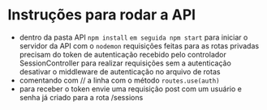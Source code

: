 # Instruções para rodar a API
- dentro da pasta API `npm install` `em seguida npm start` para iniciar o servidor da API com o `nodemon`
requisições feitas para as rotas privadas precisam do token de autenticação recebido pelo controlador SessionController
para realizar requisições sem a autenticação desativar o middleware de autenticação no arquivo de rotas 
- comentando com // a linha com o método `routes.use(auth)`
- para receber o token envie uma requisição post com um usuário e senha já criado para a rota /sessions

 
